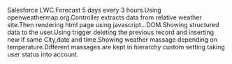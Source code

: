 Salesforce LWС.Forecast 5 days every 3 hours.Using openweathermap.org.Controller extracts data from relative weather site.Then rendering html page using javascript...DOM.Showing structured data to the user.Using trigger deleting the previous record and inserting new if same City,date and time.Showing weather massage depending on temperature.Different massages are kept in hierarchy custom setting taking user status into account.
